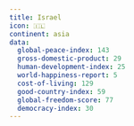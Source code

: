```yaml
---
title: Israel
icon: 🇮🇱
continent: asia
data:
  global-peace-index: 143
  gross-domestic-product: 29
  human-development-index: 25
  world-happiness-report: 5
  cost-of-living: 129
  good-country-index: 59
  global-freedom-score: 77
  democracy-index: 30
---
```

